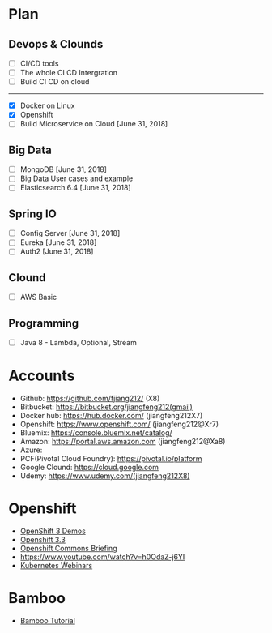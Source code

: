 # Plan
## Devops & Clounds
- [ ] CI/CD tools 
- [ ] The whole CI CD Intergration
- [ ] Build CI CD on cloud
- - - -
- [x] Docker on Linux
- [x] Openshift 
- [ ] Build Microservice on Cloud [June 31, 2018]

## Big Data
- [ ] MongoDB [June 31, 2018]
- [ ] Big Data User cases and example
- [ ] Elasticsearch 6.4 [June 31, 2018]

## Spring IO
- [ ] Config Server [June 31, 2018]
- [ ] Eureka [June 31, 2018]
- [ ] Auth2 [June 31, 2018]

## Clound
- [ ] AWS Basic

## Programming
- [ ] Java 8 - Lambda, Optional, Stream

# Accounts
* Github: https://github.com/fjiang212/ (X8)
* Bitbucket: https://bitbucket.org/jiangfeng212(gmail)
* Docker hub: https://hub.docker.com/ (jiangfeng212X7)
* Openshift: https://www.openshift.com/ (jiangfeng212@Xr7)
* Bluemix: https://console.bluemix.net/catalog/
* Amazon: https://portal.aws.amazon.com (jiangfeng212@Xa8)
* Azure:
* PCF(Pivotal Cloud Foundry): https://pivotal.io/platform
* Google Clound: https://cloud.google.com
* Udemy: https://www.udemy.com/(jiangfeng212X8)


# Openshift

* [OpenShift 3 Demos](https://www.youtube.com/playlist?list=PLaR6Rq6Z4Iqficb-XqeydZD_ZTD3XEwBp)
* [Openshift 3.3](https://www.youtube.com/watch?v=KBuvZd7xuwE&list=PLaR6Rq6Z4IqfJZiukpniJ8rSvxQFoa1kY)
* [Openshift Commons Briefing](https://www.youtube.com/watch?v=OtrmMzQWqfA&list=PLaR6Rq6Z4IqdIM7LtosKqi3LlYXyxjwnj)
* https://www.youtube.com/watch?v=h0OdaZ-j6YI
* [Kubernetes Webinars](https://www.youtube.com/watch?v=_vHTaIJm9uY&index=1&list=PLF3s2WICJlqOiymMaTLjwwHz-MSVbtJPQ)
# Bamboo
* [Bamboo Tutorial](https://www.youtube.com/watch?v=fZkfhN1_YgE&list=PLaD4FvsFdarQp-qHSr3EqWz1WLFa-HUeD)
